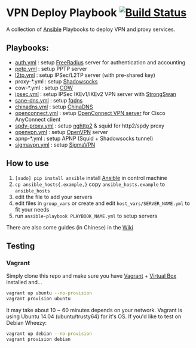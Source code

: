 # VPN Deploy Playbook [![Build Status](https://travis-ci.org/ftao/vpn-deploy-playbook.svg?branch=master)](https://travis-ci.org/ftao/vpn-deploy-playbook)

A collection of [Ansible](http://docs.ansible.com) Playbooks to deploy VPN and proxy services.


## Playbooks:

- [auth.yml](./auth.yml) : setup [FreeRadius](http://freeradius.org) server for authentication and accounting
- [pptp.yml](./pptp.yml) : setup PPTP server
- [l2tp.yml](./l2tp.yml) : setup IPSec/L2TP server (with pre-shared key)
- proxy-*.yml : setup [Shadowsocks](https://github.com/clowwindy/shadowsocks)
- cow-*.yml : setup [COW](https://github.com/cyfdecyf/cow)
- [ipsec.yml](./ipsec.yml) : setup IPSec IKEv1/IKEv2 VPN server with [StrongSwan](http://www.strongswan.org)
- [sane-dns.yml](./sane-dns.yml) : setup [fqdns](https://github.com/fqrouter/fqdns)
- [chinadns.yml](./chinadns.yml) : setup [ChinaDNS](https://github.com/clowwindy/ChinaDNS/)
- [openconnect.yml](./openconnect.yml) : setup [OpenConnect VPN server](http://www.infradead.org/ocserv/) for Cisco AnyConnect client
- [spdy-proxy.yml](./spdy-proxy.yml) : setup [nghttp2](https://github.com/tatsuhiro-t/nghttp2) & squid for http2/spdy proxy
- [openvpn.yml](./openvpn.yml) : setup [OpenVPN](https://openvpn.net) server
- apnp-*.yml : setup APNP (Squid + Shadowsocks tunnel)
- [sigmavpn.yml](./sigmavpn.yml) : setup [SigmaVPN](https://github.com/neilalexander/sigmavpn/)


## How to use

1. `[sudo] pip install ansible` install [Ansible](http://docs.ansible.com/intro_installation.html#id11) in control machine
2. `cp ansible_hosts{.example,}` copy `ansible_hosts.example` to `ansible_hosts`
3. edit the file to add your servers
4. edit files in `group_vars` or create and edit `host_vars/SERVER_NAME.yml` to fit your needs
5. run `ansible-playbook PLAYBOOK_NAME.yml` to setup servers

There are also some guides (in Chinese) in the [Wiki](https://github.com/ftao/vpn-deploy-playbook/wiki)


## Testing
### Vagrant

Simply clone this repo and make sure you have [Vagrant](http://www.vagrantup.com) + [Virtual Box](https://www.virtualbox.org) installed and...

``` bash
vagrant up ubuntu --no-provision
vagrant provision ubuntu
```

It may take about 10 ~ 60 minutes depends on your network. Vagrant is using Ubuntu 14.04 (ubuntu/trusty64) for it's OS. If you'd like to test on Debian Wheezy:

``` bash
vagrant up debian --no-provision
vagrant provision debian
```

